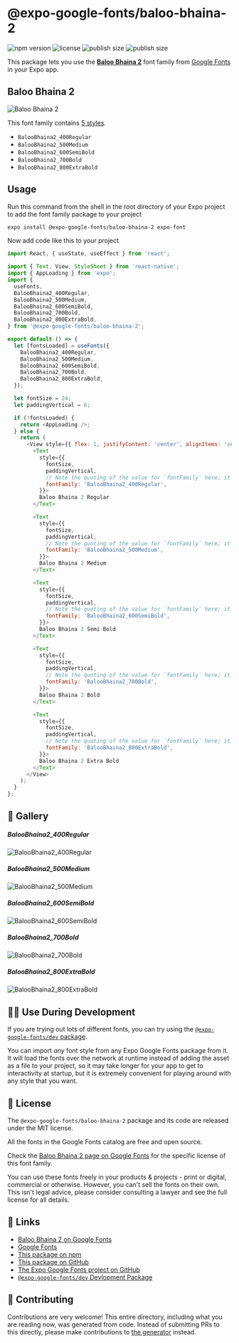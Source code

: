 # @expo-google-fonts/baloo-bhaina-2

![npm version](https://flat.badgen.net/npm/v/@expo-google-fonts/baloo-bhaina-2)
![license](https://flat.badgen.net/github/license/expo/google-fonts)
![publish size](https://flat.badgen.net/packagephobia/install/@expo-google-fonts/baloo-bhaina-2)
![publish size](https://flat.badgen.net/packagephobia/publish/@expo-google-fonts/baloo-bhaina-2)

This package lets you use the [**Baloo Bhaina 2**](https://fonts.google.com/specimen/Baloo+Bhaina+2) font family from [Google Fonts](https://fonts.google.com/) in your Expo app.

## Baloo Bhaina 2

![Baloo Bhaina 2](./font-family.png)

This font family contains [5 styles](#-gallery).

- `BalooBhaina2_400Regular`
- `BalooBhaina2_500Medium`
- `BalooBhaina2_600SemiBold`
- `BalooBhaina2_700Bold`
- `BalooBhaina2_800ExtraBold`

## Usage

Run this command from the shell in the root directory of your Expo project to add the font family package to your project
```sh
expo install @expo-google-fonts/baloo-bhaina-2 expo-font
```

Now add code like this to your project
```js
import React, { useState, useEffect } from 'react';

import { Text, View, StyleSheet } from 'react-native';
import { AppLoading } from 'expo';
import {
  useFonts,
  BalooBhaina2_400Regular,
  BalooBhaina2_500Medium,
  BalooBhaina2_600SemiBold,
  BalooBhaina2_700Bold,
  BalooBhaina2_800ExtraBold,
} from '@expo-google-fonts/baloo-bhaina-2';

export default () => {
  let [fontsLoaded] = useFonts({
    BalooBhaina2_400Regular,
    BalooBhaina2_500Medium,
    BalooBhaina2_600SemiBold,
    BalooBhaina2_700Bold,
    BalooBhaina2_800ExtraBold,
  });

  let fontSize = 24;
  let paddingVertical = 6;

  if (!fontsLoaded) {
    return <AppLoading />;
  } else {
    return (
      <View style={{ flex: 1, justifyContent: 'center', alignItems: 'center' }}>
        <Text
          style={{
            fontSize,
            paddingVertical,
            // Note the quoting of the value for `fontFamily` here; it expects a string!
            fontFamily: 'BalooBhaina2_400Regular',
          }}>
          Baloo Bhaina 2 Regular
        </Text>

        <Text
          style={{
            fontSize,
            paddingVertical,
            // Note the quoting of the value for `fontFamily` here; it expects a string!
            fontFamily: 'BalooBhaina2_500Medium',
          }}>
          Baloo Bhaina 2 Medium
        </Text>

        <Text
          style={{
            fontSize,
            paddingVertical,
            // Note the quoting of the value for `fontFamily` here; it expects a string!
            fontFamily: 'BalooBhaina2_600SemiBold',
          }}>
          Baloo Bhaina 2 Semi Bold
        </Text>

        <Text
          style={{
            fontSize,
            paddingVertical,
            // Note the quoting of the value for `fontFamily` here; it expects a string!
            fontFamily: 'BalooBhaina2_700Bold',
          }}>
          Baloo Bhaina 2 Bold
        </Text>

        <Text
          style={{
            fontSize,
            paddingVertical,
            // Note the quoting of the value for `fontFamily` here; it expects a string!
            fontFamily: 'BalooBhaina2_800ExtraBold',
          }}>
          Baloo Bhaina 2 Extra Bold
        </Text>
      </View>
    );
  }
};

```

## 🔡 Gallery

##### BalooBhaina2_400Regular
![BalooBhaina2_400Regular](./BalooBhaina2_400Regular.ttf.png)

##### BalooBhaina2_500Medium
![BalooBhaina2_500Medium](./BalooBhaina2_500Medium.ttf.png)

##### BalooBhaina2_600SemiBold
![BalooBhaina2_600SemiBold](./BalooBhaina2_600SemiBold.ttf.png)

##### BalooBhaina2_700Bold
![BalooBhaina2_700Bold](./BalooBhaina2_700Bold.ttf.png)

##### BalooBhaina2_800ExtraBold
![BalooBhaina2_800ExtraBold](./BalooBhaina2_800ExtraBold.ttf.png)


## 👩‍💻 Use During Development

If you are trying out lots of different fonts, you can try using the [`@expo-google-fonts/dev` package](https://github.com/expo/google-fonts/tree/master/font-packages/dev#readme).

You can import *any* font style from any Expo Google Fonts package from it. It will load the fonts
over the network at runtime instead of adding the asset as a file to your project, so it may take longer
for your app to get to interactivity at startup, but it is extremely convenient
for playing around with any style that you want.

## 📖 License

The `@expo-google-fonts/baloo-bhaina-2` package and its code are released under the MIT license.

All the fonts in the Google Fonts catalog are free and open source.

Check the [Baloo Bhaina 2 page on Google Fonts](https://fonts.google.com/specimen/Baloo+Bhaina+2) for the specific license of this font family.

You can use these fonts freely in your products & projects - print or digital, commercial or otherwise. However, you can't sell the fonts on their own. This isn't legal advice, please consider consulting a lawyer and see the full license for all details.

## 🔗 Links

- [Baloo Bhaina 2 on Google Fonts](https://fonts.google.com/specimen/Baloo+Bhaina+2)
- [Google Fonts](https://fonts.google.com/)
- [This package on npm](https://www.npmjs.com/package/@expo-google-fonts/baloo-bhaina-2)
- [This package on GitHub](https://github.com/expo/google-fonts/tree/master/font-packages/baloo-bhaina-2)
- [The Expo Google Fonts project on GitHub](https://github.com/expo/google-fonts)
- [`@expo-google-fonts/dev` Devlopment Package](https://github.com/expo/google-fonts/tree/master/font-packages/dev)

## 🤝 Contributing

Contributions are very welcome! This entire directory, including what you are reading now, was generated from code. Instead of submitting PRs to this directly, please make contributions to [the generator](https://github.com/expo/google-fonts/tree/master/packages/generator) instead.

